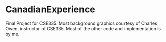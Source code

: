 # CanadianExperience
Final Project for CSE335.
Most background graphics courtesy of Charles Owen, instructor of CSE335.
Most of the other code and implementation is by me.


